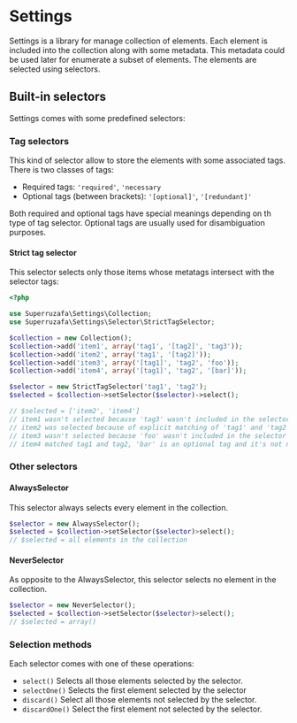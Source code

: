 Settings
========

Settings is a library for manage collection of elements.
Each element is included into the collection along with some metadata.
This metadata could be used later for enumerate a subset of elements.
The elements are selected using selectors.

Built-in selectors
------------------

Settings comes with some predefined selectors:

### Tag selectors

This kind of selector allow to store the elements with some associated tags.
There is two classes of tags:

 - Required tags: `'required'`, `'necessary`
 - Optional tags (between brackets): `'[optional]'`, `'[redundant]'`
  
Both required and optional tags have special meanings depending on th type of tag selector.
Optional tags are usually used for disambiguation purposes.

#### Strict tag selector

This selector selects only those items whose metatags intersect with the selector tags:

``` php
<?php

use Superruzafa\Settings\Collection;
use Superruzafa\Settings\Selector\StrictTagSelector;

$collection = new Collection();
$collection->add('item1', array('tag1', '[tag2]', 'tag3'));
$collection->add('item2', array('tag1', '[tag2]'));
$collection->add('item3', array('[tag1]', 'tag2', 'foo'));
$collection->add('item4', array('[tag1]', 'tag2', '[bar]'));

$selector = new StrictTagSelector('tag1', 'tag2');
$selected = $collection->setSelector($selector)->select();

// $selected = ['item2', 'item4']
// item1 wasn't selected because 'tag3' wasn't included in the selector's tags.
// item2 was selected because of explicit matching of 'tag1' and 'tag2'
// item3 wasn't selected because 'foo' wasn't included in the selector's tags.
// item4 matched tag1 and tag2, 'bar' is an optional tag and it's not necessary to match it explicitlly.
```

### Other selectors

#### AlwaysSelector
This selector always selects every element in the collection.

``` php
$selector = new AlwaysSelector();
$selected = $collection->setSelector($selector)>select();
// $selected = all elements in the collection
```

#### NeverSelector
As opposite to the AlwaysSelector, this selector selects no element in the collection.

``` php
$selector = new NeverSelector();
$selected = $collection->setSelector($selector)>select();
// $selected = array()
```

### Selection methods

Each selector comes with one of these operations:

- `select()` Selects all those elements selected by the selector.
- `selectOne()` Selects the first element selected by the selector
- `discard()` Select all those elements not selected by the selector.
- `discardOne()` Select the first element not selected by the selector.
